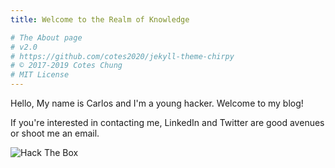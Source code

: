 ```yaml
---
title: Welcome to the Realm of Knowledge

# The About page
# v2.0
# https://github.com/cotes2020/jekyll-theme-chirpy
# © 2017-2019 Cotes Chung
# MIT License
---
```


Hello, My name is Carlos and I'm a young hacker. Welcome to my blog!

If you're interested in contacting me, LinkedIn and Twitter are good avenues or shoot me an email.

<img src="http://www.hackthebox.eu/badge/image/163155" alt="Hack The Box">
